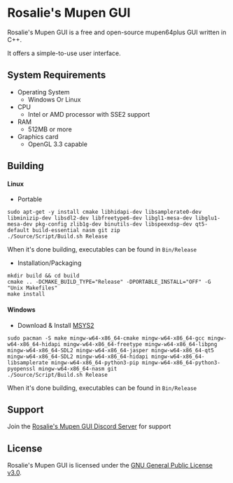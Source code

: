 # Rosalie's Mupen GUI

Rosalie's Mupen GUI is a free and open-source mupen64plus GUI written in C++.

It offers a simple-to-use user interface.

## System Requirements

* Operating System
  * Windows Or Linux
* CPU
  * Intel or AMD processor with SSE2 support
* RAM
  * 512MB or more
* Graphics card
  * OpenGL 3.3 capable

## Building

#### Linux
* Portable
```
sudo apt-get -y install cmake libhidapi-dev libsamplerate0-dev libminizip-dev libsdl2-dev libfreetype6-dev libgl1-mesa-dev libglu1-mesa-dev pkg-config zlib1g-dev binutils-dev libspeexdsp-dev qt5-default build-essential nasm git zip
./Source/Script/Build.sh Release
```

When it's done building, executables can be found in `Bin/Release`

* Installation/Packaging
```
mkdir build && cd build
cmake .. -DCMAKE_BUILD_TYPE="Release" -DPORTABLE_INSTALL="OFF" -G "Unix Makefiles"
make install
```

#### Windows
* Download & Install [MSYS2](https://www.msys2.org/)
```
sudo pacman -S make mingw-w64-x86_64-cmake mingw-w64-x86_64-gcc mingw-w64-x86_64-hidapi mingw-w64-x86_64-freetype mingw-w64-x86_64-libpng mingw-w64-x86_64-SDL2 mingw-w64-x86_64-jasper mingw-w64-x86_64-qt5 mingw-w64-x86_64-SDL2 mingw-w64-x86_64-hidapi mingw-w64-x86_64-libsamplerate mingw-w64-x86_64-python3-pip mingw-w64-x86_64-python3-pyopenssl mingw-w64-x86_64-nasm git
./Source/Script/Build.sh Release
```

When it's done building, executables can be found in `Bin/Release`

## Support

Join the [Rosalie's Mupen GUI Discord Server](https://discord.gg/k9GuyJ2PpF) for support

## License

Rosalie's Mupen GUI is licensed under the [GNU General Public License v3.0](https://www.gnu.org/licenses/gpl-3.0.en.html).